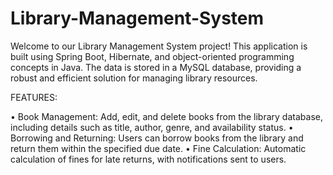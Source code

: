 # Library-Management-System

Welcome to our Library Management System project! This application is built using Spring Boot, Hibernate, and object-oriented programming concepts in Java. The data is stored in a MySQL database, providing a robust and efficient solution for managing library resources.

FEATURES:

• Book Management: Add, edit, and delete books from the library database, including details such as title, author, genre, and availability status.
• Borrowing and Returning: Users can borrow books from the library and return them within the specified due date.
• Fine Calculation: Automatic calculation of fines for late returns, with notifications sent to users.
